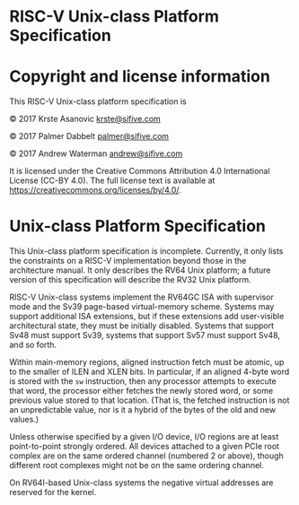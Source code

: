 # RISC-V Unix-class Platform Specification

# Copyright and license information

This RISC-V Unix-class platform specification is

 &copy; 2017 Krste Asanovic <krste@sifive.com>

 &copy; 2017 Palmer Dabbelt <palmer@sifive.com>

 &copy; 2017 Andrew Waterman <andrew@sifive.com>

It is licensed under the Creative Commons Attribution 4.0 International
License (CC-BY 4.0).  The full license text is available at
https://creativecommons.org/licenses/by/4.0/.

# Unix-class Platform Specification

This Unix-class platform specification is incomplete.  Currently, it only
lists the constraints on a RISC-V implementation beyond those in the
architecture manual.  It only describes the RV64 Unix platform; a future
version of this specification will describe the RV32 Unix platform.

RISC-V Unix-class systems implement the RV64GC ISA with supervisor mode and
the Sv39 page-based virtual-memory scheme.  Systems may support additional ISA
extensions, but if these extensions add user-visible architectural state, they
must be initially disabled.  Systems that support Sv48 must support Sv39,
systems that support Sv57 must support Sv48, and so forth.

Within main-memory regions, aligned instruction fetch must be atomic, up to
the smaller of ILEN and XLEN bits.  In particular, if an aligned 4-byte word
is stored with the `sw` instruction, then any processor attempts to execute
that word, the processor either fetches the newly stored word, or some
previous value stored to that location.  (That is, the fetched instruction is
not an unpredictable value, nor is it a hybrid of the bytes of the old and new
values.)

Unless otherwise specified by a given I/O device,
I/O regions are at least point-to-point strongly ordered.
All devices attached to a given PCIe root complex are on the same ordered
channel (numbered 2 or above), though different root complexes might not
be on the same ordering channel.

On RV64I-based Unix-class systems the negative virtual addresses are
reserved for the kernel.
